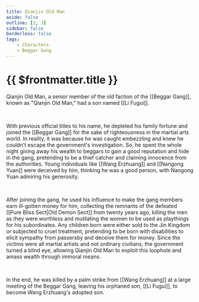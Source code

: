 ```yaml
---
title: Qianjin Old Man
aside: false
outline: [2, 3]
sidebar: false
borderless: false
tags:
    - Characters
    - Beggar Gang
---
```


# {{ $frontmatter.title }}

Qianjin Old Man, a senior member of the old faction of the [[Beggar Gang]], known as "Qianjin Old Man," had a son named [[Li Fugui]].

<br>

With previous official titles to his name, he depleted his family fortune and joined the [[Beggar Gang]] for the sake of righteousness in the martial arts world. In reality, it was because he was caught embezzling and knew he couldn't escape the government's investigation. So, he spent the whole night giving away his wealth to beggars to gain a good reputation and hide in the gang, pretending to be a thief catcher and claiming innocence from the authorities. Young individuals like [[Wang Erzhuang]] and [[Nangong Yuan]] were deceived by him, thinking he was a good person, with Nangong Yuan admiring his generosity.

<br>

After joining the gang, he used his influence to make the gang members earn ill-gotten money for him, collecting the remnants of the defeated [[Pure Bliss Sect|Old Demon Sect]] from twenty years ago, killing the men as they were worthless and mutilating the women to be used as playthings for his subordinates. Any children born were either sold to the Jin Kingdom or subjected to cruel treatment, pretending to be born with disabilities to elicit sympathy from passersby and deceive them for money. Since the victims were all martial artists and not ordinary civilians, the government turned a blind eye, allowing Qianjin Old Man to exploit this loophole and amass wealth through immoral means.

<br>

In the end, he was killed by a palm strike from [[Wang Erzhuang]] at a large meeting of the Beggar Gang, leaving his orphaned son, [[Li Fugui]], to become Wang Erzhuang's adopted son.